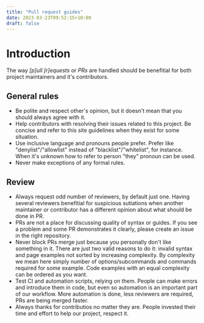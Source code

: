 ```yaml
---
title: "Pull request guides"
date: 2023-03-23T09:52:15+10:00
draft: false
---
```


# Introduction

The way _[p]ull [r]equests_ or _PRs_ are handled should be benefitial for both
project maintainers and it's contributors.

## General rules

- Be polite and respect other's opinion, but it doesn't mean that you should
  always agree with it.
- Help contributors with resolving their issues related to this project. Be
  concise and refer to this site guidelines when they exist for some situation.
- Use inclusive language and pronouns people prefer. Prefer like
  "denylist"/"allowlist" instead of "blacklist"/"whitelist", for instance.
  When it's unknown how to refer to person "they" pronoun can be used.
- Never make exceptions of any formal rules.

## Review

- Always request odd number of reviewers, by default just one. Having several
  reviewers benefitial for suspicious sutiations when another maintainer
  or contributor has a different opinion about what should be done in PR.
- PRs are not a place for discussing quality of syntax or guides. If you see a
  problem and some PR demonstrates it clearly, please create an issue in the
  right repository.
- Never block PRs merge just because you personally don't like something in it.
  There are just two valid reasons to do it: invalid syntax and page examples
  not sorted by increasing complexity. By complexity we mean here simply number
  of options/subcommands and commands required for some example. Code examples
  with an equal complexity can be ordered as you want.
- Test CI and automation scripts, relying on them. People can make errors
  and introduce them in code, but even so automation is an important part of
  our workflow. More automation is done, less reviewers are required, PRs
  are being merged faster.
- Always thanks for contributios no matter they are. People invested their time
  and effort to help our project, respect it.
